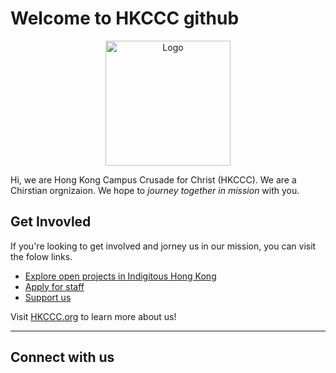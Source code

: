 # Welcome to HKCCC github

<div style="width: 100%;" align="center">
    <picture>
        <source media="(prefers-color-scheme: dark)" srcset="https://images.squarespace-cdn.com/content/v1/608adb210556127b394d100a/4b160f75-fc66-4b0c-833d-8e055e172661/HKCCC+Logo+RGB+Standard+Full+Color+White+Text.png">
        <source media="(prefers-color-scheme: light)" srcset="https://images.squarespace-cdn.com/content/v1/608adb210556127b394d100a/1350f32d-91c3-478a-b91a-75b9cff97b28/HKCCC+Logo+RGB+Standard+Full+Color+White+Outline+Black+Text.png">
        <img height="200px" alt="Logo" src="https://images.squarespace-cdn.com/content/v1/608adb210556127b394d100a/4b160f75-fc66-4b0c-833d-8e055e172661/HKCCC+Logo+RGB+Standard+Full+Color+White+Text.png">
    </picture>
</div>

Hi, we are Hong Kong Campus Crusade for Christ (HKCCC). We are a Chirstian orgnizaion. We hope to *journey together in mission* with you.

## Get Invovled

If you're looking to get involved and jorney us in our mission, you can visit the folow links. 

* [Explore open projects in Indigitous Hong Kong](https://github.com/indigitoushk)
* [Apply for staff](https://www.hkccc.org/career/it-staff)
* [Support us](https://www.hkccc.org/support-us)

Visit [HKCCC.org](https:/hkccc.org) to learn more about us!

---
## Connect with us